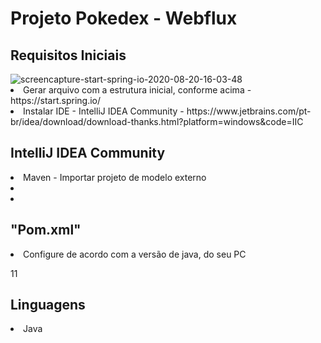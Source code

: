 <h1>Projeto Pokedex - Webflux</h1>

<h2> Requisitos Iniciais </h2>
<img src="https://i.ibb.co/ZHcGg6h/screencapture-start-spring-io-2020-08-20-16-03-48.png" alt="screencapture-start-spring-io-2020-08-20-16-03-48" border="0">
<li> Gerar arquivo com a estrutura inicial, conforme acima - https://start.spring.io/ </li>
<li> Instalar IDE - IntelliJ IDEA Community - https://www.jetbrains.com/pt-br/idea/download/download-thanks.html?platform=windows&code=IIC</li> 

<h2> IntelliJ IDEA Community </h2>
<li> Maven - Importar projeto de modelo externo </li>
<li> <li> </li></li>

<h2> "Pom.xml" </h2>
<li> Configure de acordo com a versão de java, do seu PC</li>
<p> <!--Checking your java version -->
	<properties>
		<java.version>11</java.version>
	</properties>
</p>

<h2> Linguagens </h2>
<li> Java </li>


